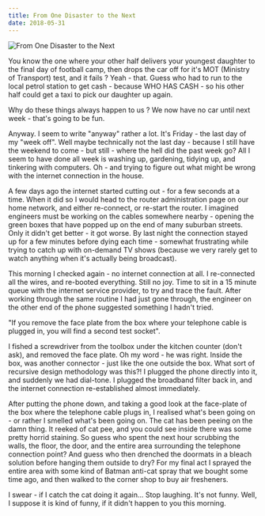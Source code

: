 ```yaml
---
title: From One Disaster to the Next
date: 2018-05-31
---
```


![From One Disaster to the Next](https://source.unsplash.com/di8ognBauG0/1600x900)

You know the one where your other half delivers your youngest daughter to the final day of football camp, then drops the car off for it's MOT (Ministry of Transport) test, and it fails ? Yeah - that. Guess who had to run to the local petrol station to get cash - because WHO HAS CASH - so his other half could get a taxi to pick our daughter up again.

Why do these things always happen to us ? We now have no car until next week - that's going to be fun.

Anyway. I seem to write "anyway" rather a lot. It's Friday - the last day of my "week off". Well maybe technically not the last day - because I still have the weekend to come - but still - where the hell did the past week go? All I seem to have done all week is washing up, gardening, tidying up, and tinkering with computers. Oh - and trying to figure out what might be wrong with the internet connection in the house.

A few days ago the internet started cutting out - for a few seconds at a time. When it did so I would head to the router administration page on our home network, and either re-connect, or re-start the router. I imagined engineers must be working on the cables somewhere nearby - opening the green boxes that have popped up on the end of many suburban streets. Only it didn't get better - it got worse. By last night the connection stayed up for a few minutes before dying each time - somewhat frustrating while trying to catch up with on-demand TV shows (because we very rarely get to watch anything when it's actually being broadcast).

This morning I checked again - no internet connection at all. I re-connected all the wires, and re-booted everything. Still no joy. Time to sit in a 15 minute queue with the internet service provider, to try and trace the fault. After working through the same routine I had just gone through, the engineer on the other end of the phone suggested something I hadn't tried.

"If you remove the face plate from the box where your telephone cable is plugged in, you will find a second test socket".

I fished a screwdriver from the toolbox under the kitchen counter (don't ask), and removed the face plate. Oh my word - he was right. Inside the box, was another connector - just like the one outside the box. What sort of recursive design methodology was this?! I plugged the phone directly into it, and suddenly we had dial-tone. I plugged the broadband filter back in, and the internet connection re-established almost immediately.

After putting the phone down, and taking a good look at the face-plate of the box where the telephone cable plugs in, I realised what's been going on - or rather I smelled what's been going on. The cat has been peeing on the damn thing. It reeked of cat pee, and you could see inside there was some pretty horrid staining. So guess who spent the next hour scrubbing the walls, the floor, the door, and the entire area surrounding the telephone connection point? And guess who then drenched the doormats in a bleach solution before hanging them outside to dry? For my final act I sprayed the entire area with some kind of Batman anti-cat spray that we bought some time ago, and then walked to the corner shop to buy air fresheners.

I swear - if I catch the cat doing it again... Stop laughing. It's not funny. Well, I suppose it is kind of funny, if it didn't happen to you this morning.
